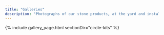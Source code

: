 ```yaml
---
title: "Galleries"
description: "Photographs of our stone products, at the yard and installed"
---
```

{% include gallery_page.html sectionDir="circle-kits" %}
